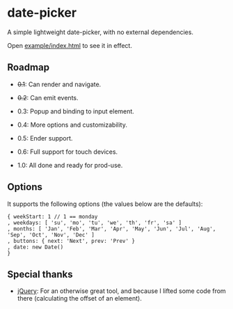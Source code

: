date-picker
============

A simple lightweight date-picker, with no external dependencies.

Open [example/index.html](example/index.html) to see it in effect.


Roadmap
-------

- <s>0.1</s>: Can render and navigate.
- <s>0.2</s>: Can emit events.
- 0.3: Popup and binding to input element.
- 0.4: More options and customizability.
- 0.5: Ender support.
- 0.6: Full support for touch devices.

- 1.0: All done and ready for prod-use.


Options
-------

It supports the following options (the values below are the defaults):

	{ weekStart: 1 // 1 == monday
	, weekdays: [ 'su', 'mo', 'tu', 'we', 'th', 'fr', 'sa' ]
	, months: [ 'Jan', 'Feb', 'Mar', 'Apr', 'May', 'Jun', 'Jul', 'Aug', 'Sep', 'Oct', 'Nov', 'Dec' ]
	, buttons: { next: 'Next', prev: 'Prev' }
	, date: new Date()
	}


Special thanks
--------------

- [jQuery](http://jquery.com): For an otherwise great tool, and because I
  lifted some code from there (calculating the offset of an element).
